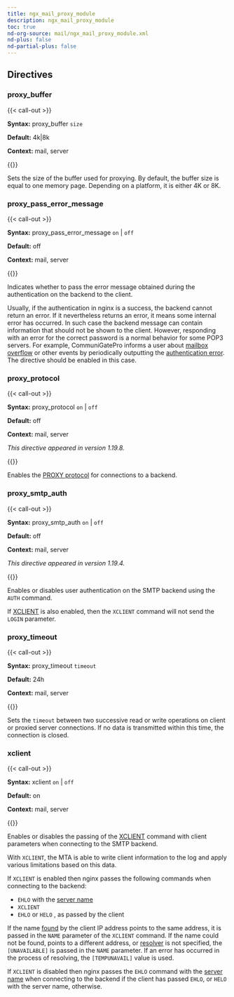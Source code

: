 ```yaml
---
title: ngx_mail_proxy_module
description: ngx_mail_proxy_module
toc: true
nd-org-source: mail/ngx_mail_proxy_module.xml
nd-plus: false
nd-partial-plus: false
---
```



<!--
********************************************************************************
🛑 WARNING: AUTOGENERATED FILE - DO NOT EDIT 🛑
This Markdown file was automatically generated from the source XML documentation.
Any manual changes made directly to this file will be overwritten.
To request or suggest changes, please edit the source XML files instead.
https://github.com/nginx/nginx.org/tree/main/xml/en
********************************************************************************
-->

## Directives

### proxy_buffer

{{< call-out >}}

**Syntax:** proxy_buffer `size`

**Default:** 4k|8k

**Context:** mail, server


{{</call-out>}}


Sets the size of the buffer used for proxying.
By default, the buffer size is equal to one memory page.
Depending on a platform, it is either 4K or 8K.
### proxy_pass_error_message

{{< call-out >}}

**Syntax:** proxy_pass_error_message `on` | `off`

**Default:** off

**Context:** mail, server


{{</call-out>}}


Indicates whether to pass the error message obtained during
the authentication on the backend to the client.

Usually, if the authentication in nginx is a success,
the backend cannot return an error.
If it nevertheless returns an error,
it means some internal error has occurred.
In such case the backend message can contain information
that should not be shown to the client.
However, responding with an error for the correct password
is a normal behavior for some POP3 servers.
For example, CommuniGatePro informs a user about
[mailbox
overflow](http://www.stalker.com/CommuniGatePro/Alerts.html#Quota) or other events by periodically outputting the
[authentication
error](http://www.stalker.com/CommuniGatePro/POP.html#Alerts).
The directive should be enabled in this case.
### proxy_protocol

{{< call-out >}}

**Syntax:** proxy_protocol `on` | `off`

**Default:** off

**Context:** mail, server

_This directive appeared in version 1.19.8._


{{</call-out>}}


Enables the
[PROXY
protocol](http://www.haproxy.org/download/1.8/doc/proxy-protocol.txt) for connections to a backend.
### proxy_smtp_auth

{{< call-out >}}

**Syntax:** proxy_smtp_auth `on` | `off`

**Default:** off

**Context:** mail, server

_This directive appeared in version 1.19.4._


{{</call-out>}}


Enables or disables user authentication on the SMTP backend
using the `AUTH` command.

If [XCLIENT](#xclient) is also enabled,
then the `XCLIENT` command will not send
the `LOGIN` parameter.
### proxy_timeout

{{< call-out >}}

**Syntax:** proxy_timeout `timeout`

**Default:** 24h

**Context:** mail, server


{{</call-out>}}


Sets the `timeout` between two successive
read or write operations on client or proxied server connections.
If no data is transmitted within this time, the connection is closed.
### xclient

{{< call-out >}}

**Syntax:** xclient `on` | `off`

**Default:** on

**Context:** mail, server


{{</call-out>}}


Enables or disables the passing of the
[XCLIENT](http://www.postfix.org/XCLIENT_README.html)
command with client parameters when connecting to the SMTP backend.

With `XCLIENT`, the MTA is able to write client information
to the log and apply various limitations based on this data.

If `XCLIENT` is enabled
then nginx passes the following commands when connecting to the backend:

- `EHLO` with the [server name](/nginx/module-reference/mail/ngx_mail_core_module#server_name)
- `XCLIENT`
- `EHLO` or `HELO` , as passed by the client


If the name
[found](/nginx/module-reference/mail/ngx_mail_core_module#resolver)
by the client IP address points to the same address,
it is passed in the `NAME` parameter
of the `XCLIENT` command.
If the name could not be found, points to a different address,
or [resolver](/nginx/module-reference/mail/ngx_mail_core_module#resolver) is not specified,
the `[UNAVAILABLE]` is passed
in the `NAME` parameter.
If an error has occurred in the process of resolving,
the `[TEMPUNAVAIL]` value is used.

If `XCLIENT` is disabled
then nginx passes the `EHLO` command with the
[server name](/nginx/module-reference/mail/ngx_mail_core_module#server_name)
when connecting to the backend if the client has passed
`EHLO`,
or `HELO` with the server name, otherwise.

